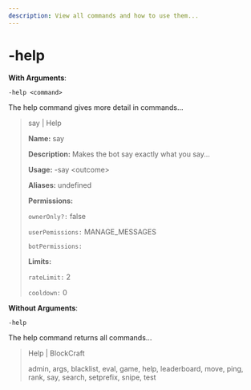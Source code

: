 ```yaml
---
description: View all commands and how to use them...
---
```


# -help

**With Arguments**:

```text
-help <command>
```

The help command gives more detail in commands...

> say \| Help
>
> **Name:** say 
>
> **Description:** Makes the bot say exactly what you say... 
>
> **Usage:** -say &lt;outcome&gt; 
>
> **Aliases:** undefined 
>
> **Permissions:** 
>
> `ownerOnly?:` false 
>
> `userPemissions:` MANAGE\_MESSAGES 
>
> `botPermissions:` 
>
> **Limits:** 
>
> `rateLimit:` 2 
>
> `cooldown:` 0

**Without Arguments**:

```text
-help
```

The help command returns all commands...

> Help \| BlockCraft 
>
> admin, args, blacklist, eval, game, help, leaderboard, move, ping, rank, say, search, setprefix, snipe, test

